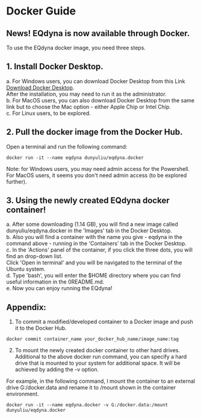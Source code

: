 # Docker Guide

## News! EQdyna is now available through Docker.

To use the EQdyna docker image, you need three steps.  <br/>

## 1. Install Docker Desktop. <br/>
a. For Windows users, you can download Docker Desktop from this Link [Download Docker Desktop](https://www.docker.com/products/docker-desktop/). <br/>
       After the installation, you may need to run it as the administrator.  
b. For MacOS users, you can also download Docker Desktop from the same link but to choose the Mac option - either Apple Chip or Intel Chip.<br/>
c. For Linux users, to be explored. <br/>

## 2. Pull the docker image from the Docker Hub. <br/>

Open a terminal and run the following command: <br/>
```
docker run -it --name eqdyna dunyuliu/eqdyna.docker
```
Note: for Windows users, you may need admin access for the Powershell. For MacOS users, it seems you don't need admin access (to be explored further). <br/>
  
## 3. Using the newly created EQdyna docker container! <br/>

a. After some downloading (1.14 GB), you will find a new image called dunyuliu/eqdyna.docker in the 'Images' tab in the Docker Desktop. <br/>
b. Also you will find a container with the name you give - eqdyna in the command above - running in the 'Containers' tab in the Docker Desktop. <br/>
c. In the 'Actions' panel of the container, if you click the three dots, you will find an drop-down list. <br/>
       Click 'Open in terminal' and you will be navigated to the terminal of the Ubuntu system. <br/>
d. Type 'bash', you will enter the $HOME directory where you can find useful information in the 0README.md. <br/>
e. Now you can enjoy running the EQdyna! <br/>
    
## Appendix:
1. To commit a modified/developed container to a Docker image and push it to the Docker Hub.
```
docker commit container_name your_docker_hub_name/image_name:tag
```

2. To mount the newly created docker container to other hard drives. Additional to the above docker run command, you can specify a hard drive that is mounted to your system for additional space. It will be achieved by adding the -v option. 
	
For example, in the following command, I mount the container to an external drive G:/docker.data and rename it to /mount shown in the container environment. 
	
```
docker run -it --name eqdyna.docker -v G:/docker.data:/mount dunyuliu/eqdyna.docker
	
```
